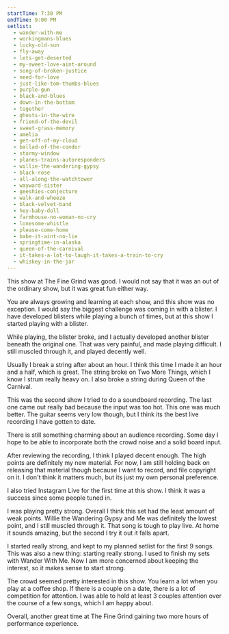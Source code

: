 ```yaml
---
startTime: 7:30 PM
endTime: 9:00 PM
setlist:
  - wander-with-me
  - workingmans-blues
  - lucky-old-sun
  - fly-away
  - lets-get-deserted
  - my-sweet-love-aint-around
  - song-of-broken-justice
  - need-for-love
  - just-like-tom-thumbs-blues
  - purple-gun
  - black-and-blues
  - down-in-the-bottom
  - together
  - ghosts-in-the-wire
  - friend-of-the-devil
  - sweet-grass-memory
  - amelia
  - get-off-of-my-cloud
  - ballad-of-the-condor
  - stormy-window
  - planes-trains-autoresponders
  - willie-the-wandering-gypsy
  - black-rose
  - all-along-the-watchtower
  - wayward-sister
  - geeshies-conjecture
  - walk-and-wheeze
  - black-velvet-band
  - hey-baby-doll
  - farmhouse-no-woman-no-cry
  - lonesome-whistle
  - please-come-home
  - babe-it-aint-no-lie
  - springtime-in-alaska
  - queen-of-the-carnival
  - it-takes-a-lot-to-laugh-it-takes-a-train-to-cry
  - whiskey-in-the-jar
---
```


This show at The Fine Grind was good.
I would not say that it was an out of the ordinary show, but it was great fun either way.

You are always growing and learning at each show, and this show was no exception.
I would say the biggest challenge was coming in with a blister.
I have developed blisters while playing a bunch of times, but at this show I started playing with a blister.

While playing, the blister broke, and I actually developed another blister beneath the original one.
That was very painful, and made playing difficult.
I still muscled through it, and played decently well.

Usually I break a string after about an hour.
I think this time I made it an hour and a half, which is great.
The string broke on Two More Things, which I know I strum really heavy on.
I also broke a string during Queen of the Carnival.

This was the second show I tried to do a soundboard recording.
The last one came out really bad because the input was too hot.
This one was much better.
The guitar seems very low though, but I think its the best live recording I have gotten to date.

There is still something charming about an audience recording.
Some day I hope to be able to incorporate both the crowd noise and a solid board input.

After reviewing the recording, I think I played decent enough.
The high points are definitely my new material.
For now, I am still holding back on releasing that material though because I want to record, and file copyright on it.
I don't think it matters much, but its just my own personal preference.

I also tried Instagram Live for the first time at this show.
I think it was a success since some people tuned in.

I was playing pretty strong.
Overall I think this set had the least amount of weak points.
Willie the Wandering Gypsy and Me was definitely the lowest point, and I still muscled through it.
That song is tough to play live.
At home it sounds amazing, but the second I try it out it falls apart.

I started really strong, and kept to my planned setlist for the first 9 songs.
This was also a new thing: starting really strong.
I used to finish my sets with Wander With Me.
Now I am more concerned about keeping the interest, so it makes sense to start strong.

The crowd seemed pretty interested in this show.
You learn a lot when you play at a coffee shop.
If there is a couple on a date, there is a lot of competition for attention.
I was able to hold at least 3 couples attention over the course of a few songs, which I am happy about.

Overall, another great time at The Fine Grind gaining two more hours of performance experience.
